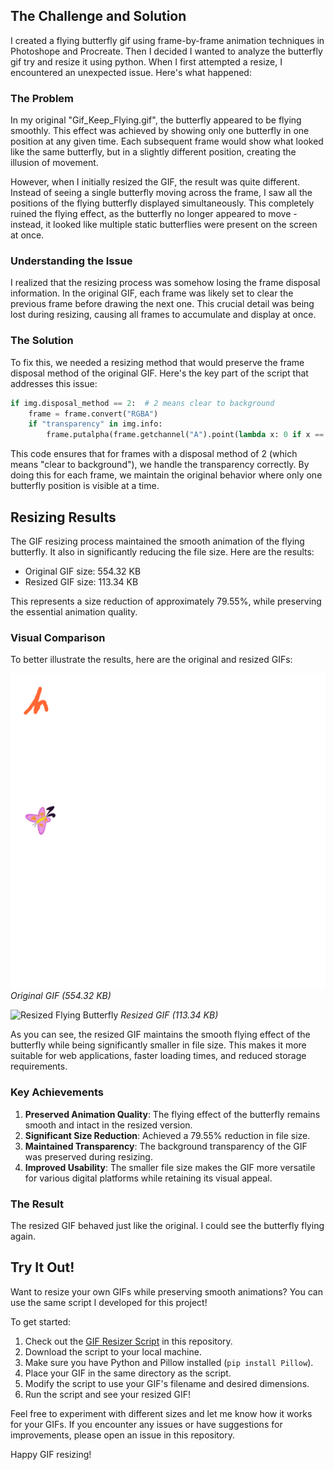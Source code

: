 

## The Challenge and Solution

I created a flying butterfly gif using frame-by-frame animation techniques in Photoshope and Procreate. Then I decided I wanted to analyze the butterfly gif try and resize it using python. 
When I first attempted a resize, I encountered an unexpected issue. Here's what happened:

### The Problem

In my original "Gif_Keep_Flying.gif", the butterfly appeared to be flying smoothly. This effect was achieved by showing only one butterfly in one position at any given time. Each subsequent frame would show what looked like the same butterfly, but in a slightly different position, creating the illusion of movement.

However, when I initially resized the GIF, the result was quite different. Instead of seeing a single butterfly moving across the frame, I saw all the positions of the flying butterfly displayed simultaneously. This completely ruined the flying effect, as the butterfly no longer appeared to move - instead, it looked like multiple static butterflies were present on the screen at once.

### Understanding the Issue

I realized that the resizing process was somehow losing the frame disposal information. In the original GIF, each frame was likely set to clear the previous frame before drawing the next one. This crucial detail was being lost during resizing, causing all frames to accumulate and display at once.

### The Solution

To fix this, we needed a resizing method that would preserve the frame disposal method of the original GIF. Here's the key part of the script that addresses this issue:

```python
if img.disposal_method == 2:  # 2 means clear to background
    frame = frame.convert("RGBA")
    if "transparency" in img.info:
        frame.putalpha(frame.getchannel("A").point(lambda x: 0 if x == img.info["transparency"] else x))
```

This code ensures that for frames with a disposal method of 2 (which means "clear to background"), we handle the transparency correctly. By doing this for each frame, we maintain the original behavior where only one butterfly position is visible at a time.

## Resizing Results

The GIF resizing process maintained the smooth animation of the flying butterfly. It also in significantly reducing the file size. Here are the results:

- Original GIF size: 554.32 KB
- Resized GIF size: 113.34 KB

This represents a size reduction of approximately 79.55%, while preserving the essential animation quality.

### Visual Comparison

To better illustrate the results, here are the original and resized GIFs:

![Original Flying Butterfly](Gif_Keep_Flying.gif)
*Original GIF (554.32 KB)*

![Resized Flying Butterfly](Resized_Keep_Flying.gif)
*Resized GIF (113.34 KB)*

As you can see, the resized GIF maintains the smooth flying effect of the butterfly while being significantly smaller in file size. This makes it more suitable for web applications, faster loading times, and reduced storage requirements.

### Key Achievements

1. **Preserved Animation Quality**: The flying effect of the butterfly remains smooth and intact in the resized version.
2. **Significant Size Reduction**: Achieved a 79.55% reduction in file size.
3. **Maintained Transparency**: The background transparency of the GIF was preserved during resizing.
4. **Improved Usability**: The smaller file size makes the GIF more versatile for various digital platforms while retaining its visual appeal.

### The Result
The resized GIF behaved just like the original. I could see the butterfly flying again.

## Try It Out!

Want to resize your own GIFs while preserving smooth animations? You can use the same script I developed for this project!

To get started:

1. Check out the [GIF Resizer Script](gif_resizer.py) in this repository.
2. Download the script to your local machine.
3. Make sure you have Python and Pillow installed (`pip install Pillow`).
4. Place your GIF in the same directory as the script.
5. Modify the script to use your GIF's filename and desired dimensions.
6. Run the script and see your resized GIF!

Feel free to experiment with different sizes and let me know how it works for your GIFs. If you encounter any issues or have suggestions for improvements, please open an issue in this repository.

Happy GIF resizing!






